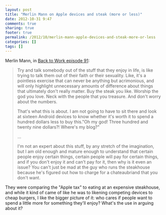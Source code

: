 ```yaml
---
layout: post
title: "Merlin Mann on Apple devices and steak (more or less)"
date: 2012-10-31 9:47
comments: true
sharing: true
footer: true
permalink: /2012/10/merlin-mann-apple-devices-and-steak-more-or-less
categories: []
tags: []
---
```

Merlin Mann, in <a href="http://5by5.tv/b2w/91">Back to Work episode 91</a>:

<blockquote>Try and talk somebody out of the stuff that they enjoy in life, is like trying to talk them out of their faith or their sexuality. Like, it's a pointless exercise that can never be anything but acrimonious, and will only highlight unnecessary amounts of difference about things that ultimately don't really matter. Buy the steak you like. Worship the god you love. Neck with the people that you treasure. And don't worry about the numbers.

That's what this is about. I am not going to have to sit there and look at sixteen Android devices to know whether it's worth it to spend a hundred dollars less to buy this."Oh my god! Three hundred and twenty nine dollars?! Where's my blog?"

…

I'm not an expert about this stuff, by any stretch of the imagination, but I am old enough and mature enough to understand that certain people enjoy certain things, certain people will pay for certain things, and if you don't enjoy it and can't pay for it, then why is it even an issue? You can't just be mad at the guy who runs the steakhouse because he's figured out how to charge for a chateaubriand that you don't want.</blockquote>

They were comparing the "Apple tax" to eating at an expensive steakhouse, and while it kind of came of like he was to likening competing devices to cheap burgers, I like the bigger picture of it: who cares if people want to spend a little more for something they'll enjoy? What's the use in arguing about it?